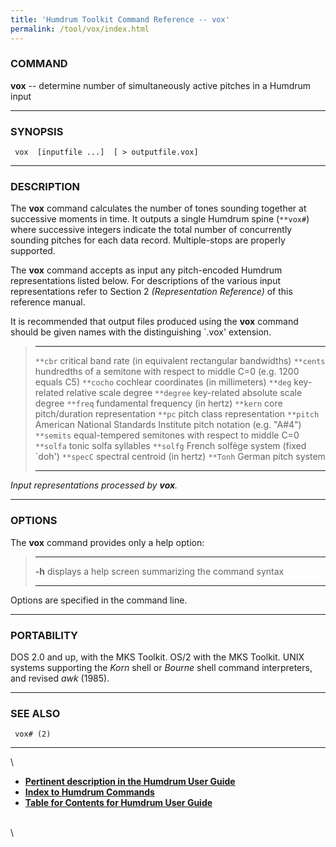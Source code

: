 ```yaml
---
title: 'Humdrum Toolkit Command Reference -- vox'
permalink: /tool/vox/index.html
---
```


### COMMAND

**vox** -- determine number of simultaneously active pitches in a
Humdrum input

------------------------------------------------------------------------

### SYNOPSIS

` vox  [inputfile ...]  [ > outputfile.vox]`

------------------------------------------------------------------------

### DESCRIPTION

The **vox** command calculates the number of tones sounding together at
successive moments in time. It outputs a single Humdrum spine (`**vox#`)
where successive integers indicate the total number of concurrently
sounding pitches for each data record. Multiple-stops are properly
supported.

The **vox** command accepts as input any pitch-encoded Humdrum
representations listed below. For descriptions of the various input
representations refer to Section 2 *(Representation Reference)* of this
reference manual.

It is recommended that output files produced using the **vox** command
should be given names with the distinguishing \`.vox\' extension.

>   ------------ ---------------------------------------------------------------------------
>   `**cbr`      critical band rate (in equivalent rectangular bandwidths)
>   `**cents`    hundredths of a semitone with respect to middle C=0 (e.g. 1200 equals C5)
>   `**cocho`    cochlear coordinates (in millimeters)
>   `**deg`      key-related relative scale degree
>   `**degree`   key-related absolute scale degree
>   `**freq`     fundamental frequency (in hertz)
>   `**kern`     core pitch/duration representation
>   `**pc`       pitch class representation
>   `**pitch`    American National Standards Institute pitch notation (e.g. \"A\#4\")
>   `**semits`   equal-tempered semitones with respect to middle C=0
>   `**solfa`    tonic solfa syllables
>   `**solfg`    French solfège system (fixed \`doh\')
>   `**specC`    spectral centroid (in hertz)
>   `**Tonh`     German pitch system
>   ------------ ---------------------------------------------------------------------------
>
*Input representations processed by **vox**.*

------------------------------------------------------------------------

### OPTIONS

The **vox** command provides only a help option:

>   -------- -------------------------------------------------------
>   **-h**   displays a help screen summarizing the command syntax
>   -------- -------------------------------------------------------
>
Options are specified in the command line.

------------------------------------------------------------------------

### PORTABILITY

DOS 2.0 and up, with the MKS Toolkit. OS/2 with the MKS Toolkit. UNIX
systems supporting the *Korn* shell or *Bourne* shell command
interpreters, and revised *awk* (1985).

------------------------------------------------------------------------

### SEE ALSO

` vox# (2)`

------------------------------------------------------------------------

\

-   [**Pertinent description in the Humdrum User
    Guide**](../guide.append2.html#vox)
-   [**Index to Humdrum Commands**](../commands.toc.html)
-   [**Table for Contents for Humdrum User Guide**](../guide.toc.html)

\
\
